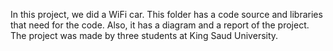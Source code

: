 In this project, we did a WiFi car.
This folder has a code source and libraries that need for the code. Also, it has a diagram and a report of the project.
The project was made by three students at King Saud University.
